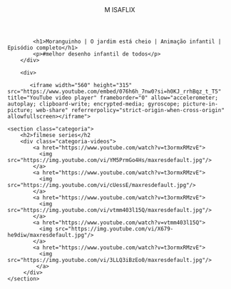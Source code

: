 
<head>
    <link rel="stylesheet" href="styles.css">
    <title>Aluraflix</title>
</head>

<body>
    <header>M ISAFLIX</header>

            <h1>Moranguinho | O jardim está cheio | Animação infantil | Episódio completo</h1>
            <p>#melhor desenho infantil de todos</p>
        </div>

        <div>
        
           <iframe width="560" height="315" src="https://www.youtube.com/embed/076h6h_7nw0?si=h0KJ_rrhBqz_t_T5" title="YouTube video player" frameborder="0" allow="accelerometer; autoplay; clipboard-write; encrypted-media; gyroscope; picture-in-picture; web-share" referrerpolicy="strict-origin-when-cross-origin" allowfullscreen></iframe">
<link rel="preconnect" href="https://fonts.gstatic.com" crossorigin>
<link href="https://fonts.googleapis.com/css2?family=Roboto+Condensed:ital,wght@0,100..900;1,100..900&display=swap" rel="stylesheet">
        </div>
    
    <section class="categoria">
        <h2>filmese series</h2
        <div class="categoria-videos">
            <a hret="https://www.youtube.com/watch?v=t3ormxRMzvE">
              <img src="https://img.youtube.com/vi/YM5PrmGo4Hs/maxresdefault.jpg"/>
            </a>
            <a hret="https://www.youtube.com/watch?v=t3ormxRMzvE">
              <img src="https://img.youtube.com/vi/cUessE/maxresdefault.jpg"/>
            </a>
            <a hret="https://www.youtube.com/watch?v=t3ormxRMzvE">
              <img src="https://img.youtube.com/vi/vtmm403l15Q/maxresdefault.jpg"/>
            </a>
            <a hret="https://www.youtube.com/watch?v=vtmm403l15Q">
              <img src="https://img.youtube.com/vi/X679-he9diw/maxresdefault.jpg"/>
            </a>
            <a hret="https://www.youtube.com/watch?v=t3ormxRMzvE">
              <img src="https://img.youtube.com/vi/3LLQ3iBzEo0/maxresdefault.jpg"/>
             </a>   
         </div>
    </section>
    
</body>


</html>
